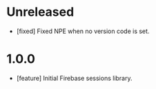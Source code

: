 # Unreleased

* [fixed] Fixed NPE when no version code is set.

# 1.0.0

* [feature] Initial Firebase sessions library.
